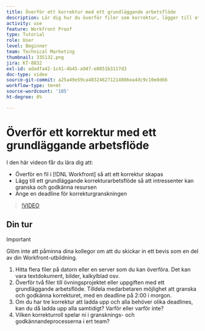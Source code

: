 ```yaml
---
title: Överför ett korrektur med ett grundläggande arbetsflöde
description: Lär dig hur du överför filer som korrektur, lägger till ett grundläggande korrekturarbetsflöde för granskning och godkännande av intressenter och anger deadlines för korrekturgranskning i  [!DNL Workfront].
activity: use
feature: Workfront Proof
type: Tutorial
role: User
level: Beginner
team: Technical Marketing
thumbnail: 335132.png
jira: KT-8832
exl-id: adadfa42-1c41-4b45-a947-e0851b3117d3
doc-type: video
source-git-commit: a25a49e59ca483246271214886ea4dc9c10e8d66
workflow-type: tm+mt
source-wordcount: '185'
ht-degree: 0%

---
```


# Överför ett korrektur med ett grundläggande arbetsflöde

I den här videon får du lära dig att:

* Överför en fil i [!DNL Workfront] så att ett korrektur skapas
* Lägg till ett grundläggande korrekturarbetsflöde så att intressenter kan granska och godkänna resursen
* Ange en deadline för korrekturgranskningen

>[!VIDEO](https://video.tv.adobe.com/v/335132/?quality=12&learn=on)

## Din tur

>[!IMPORTANT]
>
>Glöm inte att påminna dina kollegor om att du skickar in ett bevis som en del av din Workfront-utbildning.


1. Hitta flera filer på datorn eller en server som du kan överföra. Det kan vara textdokument, bilder, kalkylblad osv.
1. Överför två filer till övningsprojektet eller uppgiften med ett grundläggande arbetsflöde. Tilldela medarbetaren möjlighet att granska och godkänna korrekturet, med en deadline på 2:00 i morgon.
1. Om du har tre korrektur att ladda upp och alla behöver olika deadlines, kan du då ladda upp alla samtidigt? Varför eller varför inte?
1. Vilken korrekturroll spelar ni i gransknings- och godkännandeprocesserna i ert team?

<!--
## Learn more
* Supported proofing file types
* Configure a proof
-->

<!--
## Guides
* Plan a basic workflow worksheet
* Upload proofs in Workfront
-->
